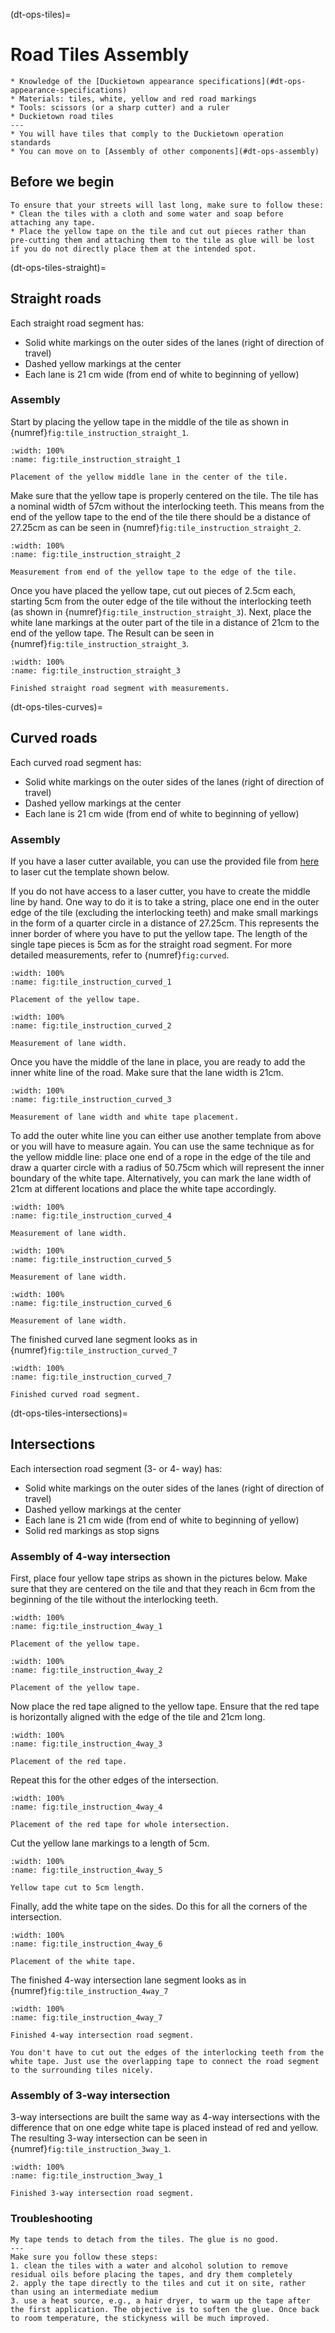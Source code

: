 
(dt-ops-tiles)=
# Road Tiles Assembly

```{needget}
* Knowledge of the [Duckietown appearance specifications](#dt-ops-appearance-specifications)
* Materials: tiles, white, yellow and red road markings
* Tools: scissors (or a sharp cutter) and a ruler
* Duckietown road tiles
---
* You will have tiles that comply to the Duckietown operation standards
* You can move on to [Assembly of other components](#dt-ops-assembly)
```

## Before we begin 
```{tip}
To ensure that your streets will last long, make sure to follow these: 
* Clean the tiles with a cloth and some water and soap before attaching any tape.
* Place the yellow tape on the tile and cut out pieces rather than pre-cutting them and attaching them to the tile as glue will be lost if you do not directly place them at the intended spot.   
```

(dt-ops-tiles-straight)=
## Straight roads

Each straight road segment has:

* Solid white markings on the outer sides of the lanes (right of direction of travel)
* Dashed yellow markings at the center
* Each lane is 21 cm wide (from end of white to beginning of yellow)

### Assembly

Start by placing the yellow tape in the middle of the tile as shown in {numref}`fig:tile_instruction_straight_1`.

```{figure} ../../_images/assembly/road_tiles_assembly/instructions/straight_1_done.png
:width: 100%
:name: fig:tile_instruction_straight_1

Placement of the yellow middle lane in the center of the tile.
```

Make sure that the yellow tape is properly centered on the tile. The tile has a nominal width of 57cm without the interlocking teeth.
This means from the end of the yellow tape to the end of the tile there should be a distance of 27.25cm as can be seen in {numref}`fig:tile_instruction_straight_2`. 

```{figure} ../../_images/assembly/road_tiles_assembly/instructions/straight_2_done.png
:width: 100%
:name: fig:tile_instruction_straight_2

Measurement from end of the yellow tape to the edge of the tile.
```

Once you have placed the yellow tape, cut out pieces of 2.5cm each, starting 5cm from the outer edge of the tile without the interlocking teeth (as shown in {numref}`fig:tile_instruction_straight_3`).
Next, place the white lane markings at the outer part of the tile in a distance of 21cm to the end of the yellow tape.
The Result can be seen in {numref}`fig:tile_instruction_straight_3`.  

```{figure} ../../_images/assembly/road_tiles_assembly/instructions/straight_3_done_arrows.png
:width: 100%
:name: fig:tile_instruction_straight_3

Finished straight road segment with measurements.
```

(dt-ops-tiles-curves)=
## Curved roads

Each curved road segment has:

 * Solid white markings on the outer sides of the lanes (right of direction of travel)
 * Dashed yellow markings at the center
 * Each lane is 21 cm wide (from end of white to beginning of yellow)
 
### Assembly 

If you have a laser cutter available, you can use the provided file from [here](https://github.com/duckietown/docs-opmanual_duckietown/tree/daffy/book/opmanual_duckietown/TileTemplates/CurvedTileTemplate) to laser cut the template shown below. 

If you do not have access to a laser cutter, you have to create the middle line by hand. One way to do it is to take a string, place one end in the outer edge of the tile (excluding the interlocking teeth) and make small markings in the form of a quarter circle in a distance of 27.25cm.
This represents the inner border of where you have to put the yellow tape. The length of the single tape pieces is 5cm as for the straight road segment. For more detailed measurements, refer to {numref}`fig:curved`.

```{figure} ../../_images/assembly/road_tiles_assembly/instructions/curved_1_done.png
:width: 100%
:name: fig:tile_instruction_curved_1

Placement of the yellow tape.
```

```{figure} ../../_images/assembly/road_tiles_assembly/instructions/curved_2_done.png
:width: 100%
:name: fig:tile_instruction_curved_2

Measurement of lane width.
```

Once you have the middle of the lane in place, you are ready to add the inner white line of the road. Make sure that the lane width is 21cm.

```{figure} ../../_images/assembly/road_tiles_assembly/instructions/curved_3_done.png
:width: 100%
:name: fig:tile_instruction_curved_3

Measurement of lane width and white tape placement.
```

To add the outer white line you can either use another template from above or you will have to measure again. You can use the same technique as for the yellow middle line: place one end of a rope in the edge of the tile and draw a quarter circle with a radius of 50.75cm which will represent the inner boundary of the white tape. 
Alternatively, you can mark the lane width of 21cm at different locations and place the white tape accordingly.  

```{figure} ../../_images/assembly/road_tiles_assembly/instructions/curved_4_done.png
:width: 100%
:name: fig:tile_instruction_curved_4

Measurement of lane width.
```

```{figure} ../../_images/assembly/road_tiles_assembly/instructions/curved_5_done.png
:width: 100%
:name: fig:tile_instruction_curved_5

Measurement of lane width.
```

```{figure} ../../_images/assembly/road_tiles_assembly/instructions/curved_6_done.png
:width: 100%
:name: fig:tile_instruction_curved_6

Measurement of lane width.
```

The finished curved lane segment looks as in {numref}`fig:tile_instruction_curved_7`

```{figure} ../../_images/assembly/road_tiles_assembly/instructions/curved_7_done.png
:width: 100%
:name: fig:tile_instruction_curved_7

Finished curved road segment.
```

(dt-ops-tiles-intersections)=
## Intersections

Each intersection road segment (3- or 4- way) has:

 * Solid white markings on the outer sides of the lanes (right of direction of travel)
 * Dashed yellow markings at the center
 * Each lane is 21 cm wide (from end of white to beginning of yellow)
 * Solid red markings as stop signs

### Assembly of 4-way intersection

First, place four yellow tape strips as shown in the pictures below. Make sure that they are centered on the tile and that they reach in 6cm from the beginning of the tile without the interlocking teeth. 

```{figure} ../../_images/assembly/road_tiles_assembly/instructions/4way_1_done.png
:width: 100%
:name: fig:tile_instruction_4way_1

Placement of the yellow tape.
```

```{figure} ../../_images/assembly/road_tiles_assembly/instructions/4way_2_done.png
:width: 100%
:name: fig:tile_instruction_4way_2

Placement of the yellow tape.
```

Now place the red tape aligned to the yellow tape. Ensure that the red tape is horizontally aligned with the edge of the tile and 21cm long. 

```{figure} ../../_images/assembly/road_tiles_assembly/instructions/4way_3_done.png
:width: 100%
:name: fig:tile_instruction_4way_3

Placement of the red tape.
```

Repeat this for the other edges of the intersection. 

```{figure} ../../_images/assembly/road_tiles_assembly/instructions/4way_4_done.png
:width: 100%
:name: fig:tile_instruction_4way_4

Placement of the red tape for whole intersection.
```

Cut the yellow lane markings to a length of 5cm. 

```{figure} ../../_images/assembly/road_tiles_assembly/instructions/4way_5_done.png
:width: 100%
:name: fig:tile_instruction_4way_5

Yellow tape cut to 5cm length.
```

Finally, add the white tape on the sides. Do this for all the corners of the intersection. 

```{figure} ../../_images/assembly/road_tiles_assembly/instructions/4way_6_done.png
:width: 100%
:name: fig:tile_instruction_4way_6

Placement of the white tape.
```

The finished 4-way intersection lane segment looks as in {numref}`fig:tile_instruction_4way_7`

```{figure} ../../_images/assembly/road_tiles_assembly/instructions/4way_7_done.png
:width: 100%
:name: fig:tile_instruction_4way_7

Finished 4-way intersection road segment.
```

```{tip}
You don't have to cut out the edges of the interlocking teeth from the white tape. Just use the overlapping tape to connect the road segment to the surrounding tiles nicely. 
```

### Assembly of 3-way intersection 

3-way intersections are built the same way as 4-way intersections with the difference that on one edge white tape is placed instead of red and yellow. 
The resulting 3-way intersection can be seen in {numref}`fig:tile_instruction_3way_1`. 

```{figure} ../../_images/assembly/road_tiles_assembly/instructions/3way_1_done.png
:width: 100%
:name: fig:tile_instruction_3way_1

Finished 3-way intersection road segment.
```

### Troubleshooting

```{trouble}
My tape tends to detach from the tiles. The glue is no good.
---
Make sure you follow these steps:
1. clean the tiles with a water and alcohol solution to remove residual oils before placing the tapes, and dry them completely
2. apply the tape directly to the tiles and cut it on site, rather than using an intermediate medium
3. use a heat source, e.g., a hair dryer, to warm up the tape after the first application. The objective is to soften the glue. Once back to room temperature, the stickyness will be much improved.
```